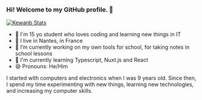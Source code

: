 ### Hi! Welcome to my GitHub profile. 👋

[![Kewanb Stats](https://github-readme-stats.vercel.app/api?username=kewanfr&theme=dark&show_icons=true)](https://github.com/kewanfr)

 - 👤 I'm 15 yo student who loves coding and learning new things in IT
 - 📍 I live in Nantes, in France
 - 🔭 I’m currently working on my own tools for school, for taking notes in school lessons
 - 🌱 I'm currently learning Typescript, Nuxt.js and React
 - 😄 Pronouns: He/Him
 
I started with computers and electronics when I was 9 years old. Since then, I spend my time experimenting with new things, learning new technologies, and increasing my computer skills.

<!--
**kewanfr/kewanfr** is a ✨ _special_ ✨ repository because its `README.md` (this file) appears on your GitHub profile.

Here are some ideas to get you started:

- 🔭 I’m currently working on ...
- 🌱 I’m currently learning ...
- 👯 I’m looking to collaborate on ...
- 🤔 I’m looking for help with ...
- 💬 Ask me about ...
- 📫 How to reach me: ...
- 😄 Pronouns: ...
- ⚡ Fun fact: ...
-->
